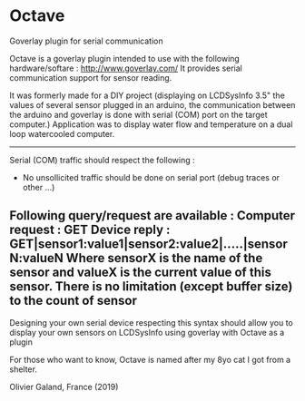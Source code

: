 # Octave
Goverlay plugin for serial communication

Octave is a goverlay plugin intended to use with the following hardware/softare : http://www.goverlay.com/
It provides serial communication support for sensor reading.

It was formerly made for a DIY project (displaying on LCDSysInfo 3.5" the values of several sensor plugged
in an arduino, the communication between the arduino and goverlay is done with serial (COM) port
on the target computer.)
Application was to display water flow and temperature on a dual loop watercooled computer.

--------------------------------------------------------------------------------------------------------------
Serial (COM) traffic should respect the following :

- No unsollicited traffic should be done on serial port (debug traces or other ...)

Following query/request are available :
Computer request : GET
Device reply : GET|sensor1:value1|sensor2:value2|.....|sensorN:valueN
Where sensorX is the name of the sensor and valueX is the current value of this sensor.
There is no limitation (except buffer size) to the count of sensor 
--------------------------------------------------------------------------------------------------------------

Designing your own serial device respecting this syntax should allow you to display your own sensors
on LCDSysInfo using goverlay with Octave as a plugin

For those who want to know, Octave is named after my 8yo cat I got from a shelter. 

Olivier Galand, France (2019)
